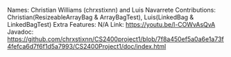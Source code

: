 Names: Christian Williams (chrxstixnn) and Luis Navarrete
Contributions: Christian(ResizeableArrayBag & ArrayBagTest), Luis(LinkedBag & LinkedBagTest)
Extra Features: N/A
Link: https://youtu.be/l-COWvAsQvA
Javadoc: https://github.com/chrxstixnn/CS2400project1/blob/7f8a450ef5a0a6e1a73f4fefca6d7f6f1d5a7993/CS2400Project1/doc/index.html
